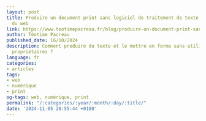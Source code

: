 ```yaml
---
layout: post
title: Produire un document print sans logiciel de traitement de texte grâce aux technologies
  du web
link: https://www.teotimepacreau.fr/blog/produire-un-document-print-sans-logiciel-de-traitement-de-texte/
author: Téotime Pacreau
published_date: 16/10/2024
description: Comment produire du texte et le mettre en forme sans utiliser d'outils
  propriétaires ?
language: fr
categories:
- articles
tags:
- web
- numérique
- print
og-tags: web, numérique, print
permalink: "/:categories/:year/:month/:day/:title/"
date: '2024-11-05 20:55:44 +0100'
---
```

